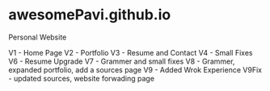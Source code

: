 # awesomePavi.github.io
Personal Website

V1 - Home Page
V2 - Portfolio
V3 - Resume and Contact
V4 - Small Fixes
V6 - Resume Upgrade
V7 - Grammer and small fixes
V8 - Grammer, expanded portfolio, add a sources page
V9 - Added Wrok Experience
V9Fix - updated sources, website forwading page
